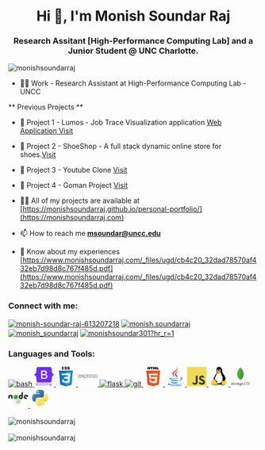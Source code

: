 <h1 align="center">Hi 👋, I'm Monish Soundar Raj</h1>
<h3 align="center">Research Assitant [High-Performance Computing Lab] and a Junior Student @ UNC Charlotte.</h3>

<p align="left"> <img src="https://komarev.com/ghpvc/?username=monishsoundarraj&label=Profile%20views&color=0e75b6&style=flat" alt="monishsoundarraj" /> </p>

- 🧑‍💼 Work - Research Assistant at High-Performance Computing Lab - UNCC

** Previous Projects **

- 🌱 Project 1 - Lumos - Job Trace Visualization application [Web Application Visit](https://lumos-job-traces.streamlit.app/)
  
- 🔭 Project 2 - ShoeShop - A full stack dynamic online store for shoes.[Visit](https://pacific-garden-66100.herokuapp.com/)

- 👯 Project 3 - Youtube Clone [Visit](https://youtube-hooks-iota-inky.vercel.app/)
  
- 🎃 Project 4 - Goman Project [Visit](https://exhibits.charlotte.edu/s/gomanmemoryproject/page/welcome)

- 👨‍💻 All of my projects are available at [https://monishsoundarraj.github.io/personal-portfolio/](https://monishsoundarraj.com)

- 📫 How to reach me **msoundar@uncc.edu**

- 📄 Know about my experiences [https://www.monishsoundarraj.com/_files/ugd/cb4c20_32dad78570af432eb7d98d8c767f485d.pdf](https://www.monishsoundarraj.com/_files/ugd/cb4c20_32dad78570af432eb7d98d8c767f485d.pdf)

<h3 align="left">Connect with me:</h3>
<p align="left">
<a href="https://linkedin.com/in/monish-soundar-raj-613207218" target="blank"><img align="center" src="https://raw.githubusercontent.com/rahuldkjain/github-profile-readme-generator/master/src/images/icons/Social/linked-in-alt.svg" alt="monish-soundar-raj-613207218" height="30" width="40" /></a>
<a href="https://fb.com/monish.soundarraj" target="blank"><img align="center" src="https://raw.githubusercontent.com/rahuldkjain/github-profile-readme-generator/master/src/images/icons/Social/facebook.svg" alt="monish.soundarraj" height="30" width="40" /></a>
<a href="https://instagram.com/monish_soundarraj" target="blank"><img align="center" src="https://raw.githubusercontent.com/rahuldkjain/github-profile-readme-generator/master/src/images/icons/Social/instagram.svg" alt="monish_soundarraj" height="30" width="40" /></a>
<a href="https://www.hackerrank.com/monishsoundar301?hr_r=1" target="blank"><img align="center" src="https://raw.githubusercontent.com/rahuldkjain/github-profile-readme-generator/master/src/images/icons/Social/hackerrank.svg" alt="monishsoundar301?hr_r=1" height="30" width="40" /></a>
</p>

<h3 align="left">Languages and Tools:</h3>
<p align="left"> <a href="https://www.gnu.org/software/bash/" target="_blank" rel="noreferrer"> <img src="https://www.vectorlogo.zone/logos/gnu_bash/gnu_bash-icon.svg" alt="bash" width="40" height="40"/> </a> <a href="https://getbootstrap.com" target="_blank" rel="noreferrer"> <img src="https://raw.githubusercontent.com/devicons/devicon/master/icons/bootstrap/bootstrap-plain-wordmark.svg" alt="bootstrap" width="40" height="40"/> </a> <a href="https://www.w3schools.com/css/" target="_blank" rel="noreferrer"> <img src="https://raw.githubusercontent.com/devicons/devicon/master/icons/css3/css3-original-wordmark.svg" alt="css3" width="40" height="40"/> </a> <a href="https://expressjs.com" target="_blank" rel="noreferrer"> <img src="https://raw.githubusercontent.com/devicons/devicon/master/icons/express/express-original-wordmark.svg" alt="express" width="40" height="40"/> </a> <a href="https://flask.palletsprojects.com/" target="_blank" rel="noreferrer"> <img src="https://www.vectorlogo.zone/logos/pocoo_flask/pocoo_flask-icon.svg" alt="flask" width="40" height="40"/> </a> <a href="https://git-scm.com/" target="_blank" rel="noreferrer"> <img src="https://www.vectorlogo.zone/logos/git-scm/git-scm-icon.svg" alt="git" width="40" height="40"/> </a> <a href="https://www.w3.org/html/" target="_blank" rel="noreferrer"> <img src="https://raw.githubusercontent.com/devicons/devicon/master/icons/html5/html5-original-wordmark.svg" alt="html5" width="40" height="40"/> </a> <a href="https://www.java.com" target="_blank" rel="noreferrer"> <img src="https://raw.githubusercontent.com/devicons/devicon/master/icons/java/java-original.svg" alt="java" width="40" height="40"/> </a> <a href="https://developer.mozilla.org/en-US/docs/Web/JavaScript" target="_blank" rel="noreferrer"> <img src="https://raw.githubusercontent.com/devicons/devicon/master/icons/javascript/javascript-original.svg" alt="javascript" width="40" height="40"/> </a> <a href="https://www.linux.org/" target="_blank" rel="noreferrer"> <img src="https://raw.githubusercontent.com/devicons/devicon/master/icons/linux/linux-original.svg" alt="linux" width="40" height="40"/> </a> <a href="https://www.mongodb.com/" target="_blank" rel="noreferrer"> <img src="https://raw.githubusercontent.com/devicons/devicon/master/icons/mongodb/mongodb-original-wordmark.svg" alt="mongodb" width="40" height="40"/> </a> <a href="https://nodejs.org" target="_blank" rel="noreferrer"> <img src="https://raw.githubusercontent.com/devicons/devicon/master/icons/nodejs/nodejs-original-wordmark.svg" alt="nodejs" width="40" height="40"/> </a> <a href="https://www.python.org" target="_blank" rel="noreferrer"> <img src="https://raw.githubusercontent.com/devicons/devicon/master/icons/python/python-original.svg" alt="python" width="40" height="40"/> </a> </p>

<p><img align="center" src="https://github-readme-stats.vercel.app/api/top-langs?username=monishsoundarraj&show_icons=true&locale=en&layout=compact" alt="monishsoundarraj" /></p>

<p><img align="center" src="https://github-readme-streak-stats.herokuapp.com/?user=monishsoundarraj&" alt="monishsoundarraj" /></p>


